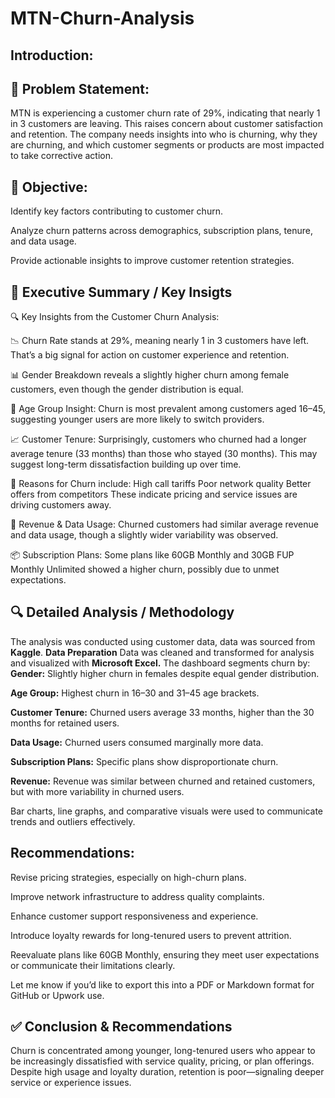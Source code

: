 # MTN-Churn-Analysis

## Introduction:


## 📌 Problem Statement:
MTN is experiencing a customer churn rate of 29%, indicating that nearly 1 in 3 customers are leaving. This raises concern about customer satisfaction and retention. The company needs insights into who is churning, why they are churning, and which customer segments or products are most impacted to take corrective action.

## 🎯 Objective:

Identify key factors contributing to customer churn.

Analyze churn patterns across demographics, subscription plans, tenure, and data usage.

Provide actionable insights to improve customer retention strategies.

## 🧠 Executive Summary / Key Insigts

🔍 Key Insights from the Customer Churn Analysis:

📉 Churn Rate stands at 29%, meaning nearly 1 in 3 customers have left. That’s a big signal for action on customer experience and retention.

📊 Gender Breakdown reveals a slightly higher churn among female customers, even though the gender distribution is equal.

👥 Age Group Insight: Churn is most prevalent among customers aged 16–45, suggesting younger users are more likely to switch providers.

📈 Customer Tenure: Surprisingly, customers who churned had a longer average tenure (33 months) than those who stayed (30 months). This may suggest long-term dissatisfaction building up over time.

📶 Reasons for Churn include:
   High call tariffs
   Poor network quality
   Better offers from competitors
These indicate pricing and service issues are driving customers away.

💸 Revenue & Data Usage: Churned customers had similar average revenue and data usage, though a slightly wider variability was observed.

📦 Subscription Plans: Some plans like 60GB Monthly and 30GB FUP Monthly Unlimited showed a higher churn, possibly due to unmet expectations.

## 🔍 Detailed Analysis / Methodology
The analysis was conducted using customer data, data was sourced from **Kaggle**. **Data Preparation** Data was cleaned and transformed for analysis and visualized with **Microsoft Excel.**
The dashboard segments churn by:
**Gender:** Slightly higher churn in females despite equal gender distribution.

**Age Group:** Highest churn in 16–30 and 31–45 age brackets.

**Customer Tenure:** Churned users average 33 months, higher than the 30 months for retained users.

**Data Usage:** Churned users consumed marginally more data.

**Subscription Plans:** Specific plans show disproportionate churn.

**Revenue:** Revenue was similar between churned and retained customers, but with more variability in churned users.

Bar charts, line graphs, and comparative visuals were used to communicate trends and outliers effectively.

## Recommendations:
Revise pricing strategies, especially on high-churn plans.

Improve network infrastructure to address quality complaints.

Enhance customer support responsiveness and experience.

Introduce loyalty rewards for long-tenured users to prevent attrition.

Reevaluate plans like 60GB Monthly, ensuring they meet user expectations or communicate their limitations clearly.

Let me know if you’d like to export this into a PDF or Markdown format for GitHub or Upwork use.

## ✅ Conclusion & Recommendations
Churn is concentrated among younger, long-tenured users who appear to be increasingly dissatisfied with service quality, pricing, or plan offerings. Despite high usage and loyalty duration, retention is poor—signaling deeper service or experience issues.














